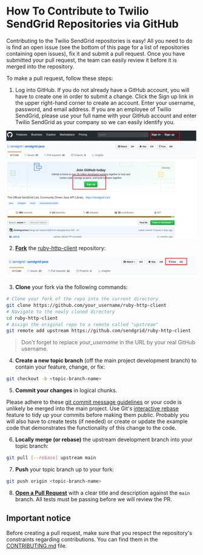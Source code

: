 # How To Contribute to Twilio SendGrid Repositories via GitHub
Contributing to the Twilio SendGrid repositories is easy! All you need to do is find an open issue (see the bottom of this page for a list of repositories containing open issues), fix it and submit a pull request. Once you have submitted your pull request, the team can easily review it before it is merged into the repository.

To make a pull request, follow these steps:

1. Log into GitHub. If you do not already have a GitHub account, you will have to create one in order to submit a change. Click the Sign up link in the upper right-hand corner to create an account. Enter your username, password, and email address. If you are an employee of Twilio SendGrid, please use your full name with your GitHub account and enter Twilio SendGrid as your company so we can easily identify you.

<img src="/static/img/github-sign-up.png" width="800">

2. __[Fork](https://help.github.com/fork-a-repo/)__ the [ruby-http-client](https://github.com/sendgrid/ruby-http-client) repository:

<img src="/static/img/github-fork.png" width="800">

3. __Clone__  your fork via the following commands:

```bash
# Clone your fork of the repo into the current directory
git clone https://github.com/your_username/ruby-http-client
# Navigate to the newly cloned directory
cd ruby-http-client
# Assign the original repo to a remote called "upstream"
git remote add upstream https://github.com/sendgrid/ruby-http-client
```

> Don't forget to replace *your_username* in the URL by your real GitHub username.

4. __Create a new topic branch__ (off the main project development branch) to contain your feature, change, or fix:

```bash
git checkout -b <topic-branch-name>
```

5. __Commit your changes__ in logical chunks.

Please adhere to these [git commit message guidelines](http://tbaggery.com/2008/04/19/a-note-about-git-commit-messages.html) or your code is unlikely be merged into the main project. Use Git's [interactive rebase](https://help.github.com/articles/interactive-rebase) feature to tidy up your commits before making them public. Probably you will also have to create tests (if needed) or create or update the example code that demonstrates the functionality of this change to the code.

6. __Locally merge (or rebase)__ the upstream development branch into your topic branch:

```bash
git pull [--rebase] upstream main
```

7. __Push__ your topic branch up to your fork:

```bash
git push origin <topic-branch-name>
```

8. __[Open a Pull Request](https://help.github.com/articles/creating-a-pull-request/#changing-the-branch-range-and-destination-repository/)__ with a clear title and description against the `main` branch. All tests must be passing before we will review the PR.

## Important notice

Before creating a pull request, make sure that you respect the repository's constraints regarding contributions. You can find them in the [CONTRIBUTING.md](CONTRIBUTING.md) file.
